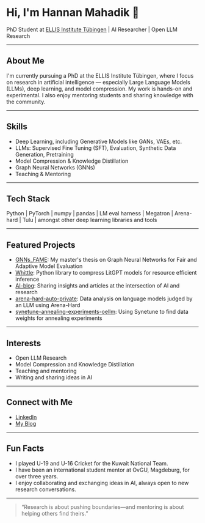 # Hi, I'm Hannan Mahadik 👋

PhD Student at [ELLIS Institute Tübingen](https://ellis.eu/institutes/tuebingen) | AI Researcher | Open LLM Research

---

## About Me

I'm currently pursuing a PhD at the ELLIS Institute Tübingen, where I focus on research in artificial intelligence — especially Large Language Models (LLMs), deep learning, and model compression. My work is hands-on and experimental. I also enjoy mentoring students and sharing knowledge with the community.

---

## Skills

- Deep Learning, including Generative Models like GANs, VAEs, etc.
- LLMs: Supervised Fine Tuning (SFT), Evaluation, Synthetic Data Generation, Pretraining
- Model Compression & Knowledge Distillation
- Graph Neural Networks (GNNs)
- Teaching & Mentoring

---

## Tech Stack

Python | PyTorch | numpy | pandas | LM eval harness | Megatron | Arena-hard | Tulu | amongst other deep learning libraries and tools

---

## Featured Projects

- [GNNs_FAME](https://github.com/HannanJaved/GNNs_FAME): My master's thesis on Graph Neural Networks for Fair and Adaptive Model Evaluation
- [Whittle](https://github.com/whittle-org/whittle): Python library to compress LitGPT models for resource efficient inference
- [AI-blog](https://github.com/HannanJaved/AI-blog): Sharing insights and articles at the intersection of AI and research
- [arena-hard-auto-private](https://github.com/HannanJaved/arena-hard-auto-private): Data analysis on language models judged by an LLM using Arena-Hard
- [synetune-annealing-experiments-oellm](https://github.com/HannanJaved/synetune-annealing-experiments-oellm): Using Synetune to find data weights for annealing experiments

---

## Interests

- Open LLM Research
- Model Compression and Knowledge Distillation
- Teaching and mentoring
- Writing and sharing ideas in AI

---

## Connect with Me

- [LinkedIn](https://www.linkedin.com/in/hannan-mahadik/)
- [My Blog](https://hannanjaved.github.io/AI-blog/)

---

## Fun Facts

- I played U-19 and U-16 Cricket for the Kuwait National Team.
- I have been an international student mentor at OvGU, Magdeburg, for over three years.
- I enjoy collaborating and exchanging ideas in AI, always open to new research conversations.

---

> “Research is about pushing boundaries—and mentoring is about helping others find theirs.”
